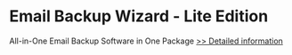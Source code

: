 # Email Backup Wizard - Lite Edition
All-in-One Email Backup Software in One Package
[>> Detailed information](https://secure.shareit.com/shareit/product.html?productid=300810589&affiliateid=200057808)